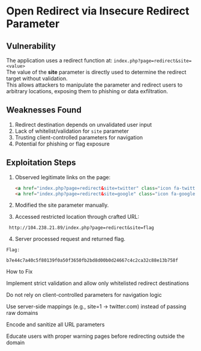 # Open Redirect via Insecure Redirect Parameter

## Vulnerability
The application uses a redirect function at:
`index.php?page=redirect&site=<value>`  
The value of the **site** parameter is directly used to determine the redirect target without validation.  
This allows attackers to manipulate the parameter and redirect users to arbitrary locations, exposing them to phishing or data exfiltration.

## Weaknesses Found
1. Redirect destination depends on unvalidated user input  
2. Lack of whitelist/validation for `site` parameter  
3. Trusting client-controlled parameters for navigation  
4. Potential for phishing or flag exposure  

## Exploitation Steps
1. Observed legitimate links on the page:
   ```html
   <a href="index.php?page=redirect&site=twitter" class="icon fa-twitter"></a>
   <a href="index.php?page=redirect&site=google" class="icon fa-google"></a>
2. Modified the site parameter manually.

3. Accessed restricted location through crafted URL:
```
 http://104.238.21.89/index.php?page=redirect&site=flag
```

4. Server processed request and returned flag.
```
Flag:

b7e44c7a40c5f80139f0a50f3650fb2bd8d00b0d24667c4c2ca32c88e13b758f
```
How to Fix

Implement strict validation and allow only whitelisted redirect destinations

Do not rely on client-controlled parameters for navigation logic

Use server-side mappings (e.g., site=1 → twitter.com) instead of passing raw domains

Encode and sanitize all URL parameters

Educate users with proper warning pages before redirecting outside the domain
